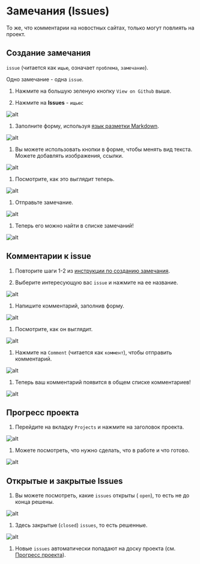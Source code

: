 # Замечания (Issues)

То же, что комментарии на новостных сайтах, только могут повлиять на проект.

## Создание замечания
`issue` (читается как `ищью`, означает `проблема`, `замечание`). 

Одно замечание - одна `issue`. 

1. Нажмите на большую зеленую кнопку `View on Github` выше.

1. Нажмите на **Issues** - `ищьюс`

![alt](./README/issues/issues.png)

1. Заполните форму, используя [язык разметки Markdown](https://gist.github.com/Jekins/2bf2d0638163f1294637). 

![alt](./README/issues/form.png)

1. Вы можете использовать кнопки в форме, чтобы менять вид текста. Можете добавлять изображения, ссылки.

![alt](./README/issues/format.png)

1. Посмотрите, как это выглядит теперь.

![alt](./README/issues/preview.png)

1. Отправьте замечание.

![alt](./README/issues/submit.png)

1. Теперь его можно найти в списке замечаний!

![alt](./README/issues/appeared.png)


## Комментарии к issue
1. Повторите шаги 1-2 из [инструкции по созданию замечания](#создание-замечания).

1. Выберите интересующую вас `issue` и нажмите на ее название.

![alt](./README/issues/list.png)

1. Напишите комментарий, заполнив форму.

![alt](./README/issues/comments/form.png)

1. Посмотрите, как он выглядит.

![alt](./README/issues/comments/preview.png)

1. Нажмите на `Comment` (читается как `коммент`), чтобы отправить комментарий.

![alt](./README/issues/comments/send.png)

1. Теперь ваш комментарий появится в общем списке комментариев!

![alt](./README/issues/comments/appeared.png)


## Прогресс проекта
1. Перейдите на вкладку `Projects` и нажмите на заголовок проекта.

![alt](./README/project_board/tab.png)

1. Можете посмотреть, что нужно сделать, что в работе и что готово.

![alt](./README/project_board/board.png)


## Открытые и закрытые Issues
1. Вы можете посмотреть, какие `issues` открыты ( `open`), то есть не до конца решены.

![alt](./README/issues/open.png)

1. Здесь закрытые (`closed`) `issues`, то есть решенные.

![alt](./README/issues/closed.png)

1. Новые `issues` автоматически попадают на доску проекта (см. [Прогресс проекта](#прогресс-проекта)).